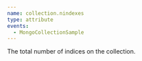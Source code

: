```yaml
---
name: collection.nindexes
type: attribute
events:
  - MongoCollectionSample
---
```


The total number of indices on the collection.